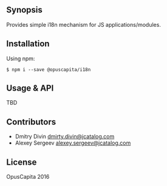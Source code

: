 ## Synopsis

Provides simple i18n mechanism for JS applications/modules.

## Installation

Using npm:
```shell
$ npm i --save @opuscapita/i18n
```

## Usage & API

TBD

## Contributors

* Dmitry Divin dmirty.divin@jcatalog.com
* Alexey Sergeev alexey.sergeev@jcatalog.com

## License

OpusCapita 2016
